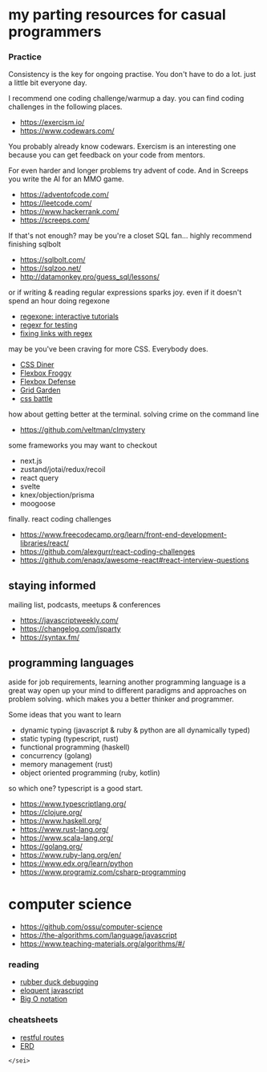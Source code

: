# my parting resources for casual programmers

### Practice

Consistency is the key for ongoing practise. You don't have to do a lot. just a little bit everyone day. 

I recommend one coding challenge/warmup a day. you can find coding challenges in the following places. 

- https://exercism.io/
- https://www.codewars.com/

You probably already know codewars. Exercism is an interesting one because you can get feedback on your code from mentors.

For even harder and longer problems try advent of code. And in Screeps you write the AI for an MMO game.

- https://adventofcode.com/
- https://leetcode.com/
- https://www.hackerrank.com/
- https://screeps.com/

If that's not enough? may be you're a closet SQL fan... highly recommend finishing sqlbolt

- https://sqlbolt.com/
- https://sqlzoo.net/
- http://datamonkey.pro/guess_sql/lessons/

or if writing & reading regular expressions sparks joy. even if it doesn't spend an hour doing regexone

- [regexone: interactive tutorials](https://regexone.com/)
- [regexr for testing](https://regexr.com/)
- [fixing links with regex](https://gist.github.com/epoch/df8d222745b99010a2210f3f00fdbaf6)

may be you've been craving for more CSS. Everybody does.

- [CSS Diner](https://flukeout.github.io/)
- [Flexbox Froggy](https://flexboxfroggy.com/)
- [Flexbox Defense](http://www.flexboxdefense.com/)
- [Grid Garden](https://cssgridgarden.com/)
- [css battle](https://cssbattle.dev/)

how about getting better at the terminal. solving crime on the command line 

- https://github.com/veltman/clmystery

some frameworks you may want to checkout

- next.js
- zustand/jotai/redux/recoil
- react query
- svelte
- knex/objection/prisma
- moogoose

finally. react coding challenges

- https://www.freecodecamp.org/learn/front-end-development-libraries/react/
- https://github.com/alexgurr/react-coding-challenges
- https://github.com/enaqx/awesome-react#react-interview-questions

## staying informed

mailing list, podcasts, meetups & conferences

- https://javascriptweekly.com/
- https://changelog.com/jsparty
- https://syntax.fm/

## programming languages

aside for job requirements, learning another programming language is a great way open up your mind to different paradigms and approaches on problem solving. which makes you a better thinker and programmer.

Some ideas that you want to learn 

- dynamic typing (javascript & ruby & python are all dynamically typed)
- static typing (typescript, rust)
- functional programming (haskell)
- concurrency (golang)
- memory management (rust)
- object oriented programming (ruby, kotlin)

so which one? typescript is a good start.

- https://www.typescriptlang.org/
- https://clojure.org/
- https://www.haskell.org/
- https://www.rust-lang.org/
- https://www.scala-lang.org/
- https://golang.org/
- https://www.ruby-lang.org/en/
- https://www.edx.org/learn/python
- https://www.programiz.com/csharp-programming

# computer science

- https://github.com/ossu/computer-science
- https://the-algorithms.com/language/javascript
- https://www.teaching-materials.org/algorithms/#/

### reading

- [rubber duck debugging](https://rubberduckdebugging.com/)
- [eloquent javascript](https://eloquentjavascript.net/)
- [Big O notation](https://www.freecodecamp.org/news/big-o-notation-why-it-matters-and-why-it-doesnt-1674cfa8a23c/)

### cheatsheets

- [restful routes](https://gist.github.com/epoch/745e2008218f6bc48599480be08f3dc6)
- [ERD](https://drive.google.com/file/d/0B_spkK3eZiHmZTZhczVTaVZxUFU/view?resourcekey=0-pvJ1STXJ4xEpjqpFWQtUhg)


```
</sei>
```





